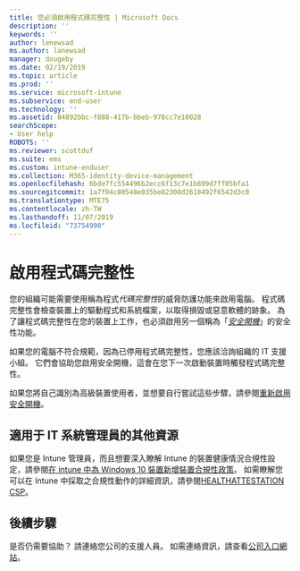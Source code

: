 ```yaml
---
title: 您必須啟用程式碼完整性 | Microsoft Docs
description: ''
keywords: ''
author: lenewsad
ms.author: lanewsad
manager: dougeby
ms.date: 02/19/2019
ms.topic: article
ms.prod: ''
ms.service: microsoft-intune
ms.subservice: end-user
ms.technology: ''
ms.assetid: 84892bbc-f888-417b-bbeb-978cc7e10028
searchScope:
- User help
ROBOTS: ''
ms.reviewer: scottduf
ms.suite: ems
ms.custom: intune-enduser
ms.collection: M365-identity-device-management
ms.openlocfilehash: 6bde7fc554496b2ecc6f13c7e1b899d7ff05bfa1
ms.sourcegitcommit: 1a7f04c80548e035be82308d2618492f6542d3c0
ms.translationtype: MTE75
ms.contentlocale: zh-TW
ms.lasthandoff: 11/07/2019
ms.locfileid: "73754990"
---
```

# <a name="enable-code-integrity"></a>啟用程式碼完整性

您的組織可能需要使用稱為程式*代碼完整性*的威脅防護功能來啟用電腦。 程式碼完整性會檢查裝置上的驅動程式和系統檔案，以取得損毀或惡意軟體的跡象。 為了讓程式碼完整性在您的裝置上工作，也必須啟用另一個稱為「[*安全開機*](https://docs.microsoft.com/windows/security/information-protection/secure-the-windows-10-boot-process#secure-boot)」的安全性功能。

如果您的電腦不符合規範，因為已停用程式碼完整性，您應該洽詢組織的 IT 支援小組。 它們會協助您啟用安全開機，這會在您下一次啟動裝置時觸發程式碼完整性。

如果您將自己識別為高級裝置使用者，並想要自行嘗試這些步驟，請參閱[重新啟用安全開機](https://docs.microsoft.com/windows-hardware/manufacture/desktop/disabling-secure-boot#re-enable-secure-boot)。

## <a name="additional-resources-for-it-administrators"></a>適用于 IT 系統管理員的其他資源

如果您是 Intune 管理員，而且想要深入瞭解 Intune 的裝置健康情況合規性設定，請參閱[在 intune 中為 Windows 10 裝置新增裝置合規性政策](https://docs.microsoft.com/intune/protect/compliance-policy-create-windows)。 如需瞭解您可以在 Intune 中採取之合規性動作的詳細資訊，請參閱[HEALTHATTESTATION CSP](https://docs.microsoft.com/windows/client-management/mdm/healthattestation-csp#step-8-take-appropriate-policy-action-based-on-evaluation-results)。  

## <a name="next-steps"></a>後續步驟

是否仍需要協助？ 請連絡您公司的支援人員。 如需連絡資訊，請查看[公司入口網站](https://go.microsoft.com/fwlink/?linkid=2010980)。
